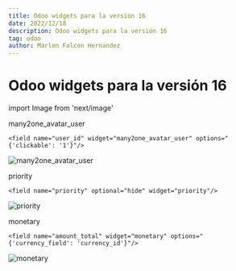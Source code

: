 ```yaml
---
title: Odoo widgets para la versión 16
date: 2022/12/18
description: Odoo widgets para la versión 16
tag: odoo
author: Marlon Falcon Hernandez
---
```

# Odoo widgets para la versión 16

import Image from 'next/image'

many2one_avatar_user
````
<field name="user_id" widget="many2one_avatar_user" options="{'clickable': '1'}"/>
````

<Image
  src="/images/widget/many2one_avatar_user.png"
  alt="many2one_avatar_user"
  width={240}
  height={143}
  priority
  className="next-image"
/>

priority
```
<field name="priority" optional="hide" widget="priority"/>
```

<Image
  src="/images/widget/priority.png"
  alt="priority"
  width={240}
  height={143}
  className="next-image"
/>

monetary
```
<field name="amount_total" widget="monetary" options="{'currency_field': 'currency_id'}"/>
```
<Image
  src="/images/widget/monetary.png"
  alt="monetary"
  width={240}
  height={143}
  className="next-image"
/>




